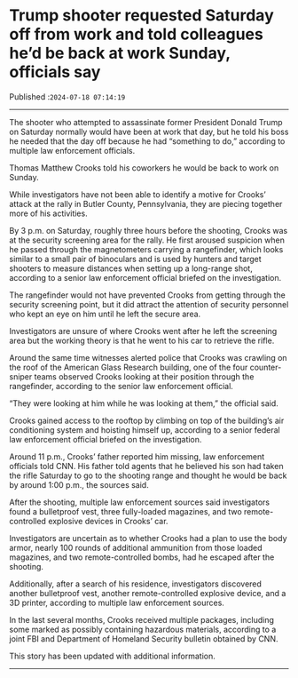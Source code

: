 # Trump shooter requested Saturday off from work and told colleagues he’d be back at work Sunday, officials say

Published :`2024-07-18 07:14:19`

---

The shooter who attempted to assassinate former President Donald Trump on Saturday normally would have been at work that day, but he told his boss he needed that the day off because he had “something to do,” according to multiple law enforcement officials.

Thomas Matthew Crooks told his coworkers he would be back to work on Sunday.

While investigators have not been able to identify a motive for Crooks’ attack at the rally in Butler County, Pennsylvania, they are piecing together more of his activities.

By 3 p.m. on Saturday, roughly three hours before the shooting, Crooks was at the security screening area for the rally. He first aroused suspicion when he passed through the magnetometers carrying a rangefinder, which looks similar to a small pair of binoculars and is used by hunters and target shooters to measure distances when setting up a long-range shot, according to a senior law enforcement official briefed on the investigation.

The rangefinder would not have prevented Crooks from getting through the security screening point, but it did attract the attention of security personnel who kept an eye on him until he left the secure area.

Investigators are unsure of where Crooks went after he left the screening area but the working theory is that he went to his car to retrieve the rifle.

Around the same time witnesses alerted police that Crooks was crawling on the roof of the American Glass Research building, one of the four counter-sniper teams observed Crooks looking at their position through the rangefinder, according to the senior law enforcement official.

“They were looking at him while he was looking at them,” the official said.

Crooks gained access to the rooftop by climbing on top of the building’s air conditioning system and hoisting himself up, according to a senior federal law enforcement official briefed on the investigation.

Around 11 p.m., Crooks’ father reported him missing, law enforcement officials told CNN. His father told agents that he believed his son had taken the rifle Saturday to go to the shooting range and thought he would be back by around 1:00 p.m., the sources said.

After the shooting, multiple law enforcement sources said investigators found a bulletproof vest, three fully-loaded magazines, and two remote-controlled explosive devices in Crooks’ car.

Investigators are uncertain as to whether Crooks had a plan to use the body armor, nearly 100 rounds of additional ammunition from those loaded magazines, and two remote-controlled bombs, had he escaped after the shooting.

Additionally, after a search of his residence, investigators discovered another bulletproof vest, another remote-controlled explosive device, and a 3D printer, according to multiple law enforcement sources.

In the last several months, Crooks received multiple packages, including some marked as possibly containing hazardous materials, according to a joint FBI and Department of Homeland Security bulletin obtained by CNN.

This story has been updated with additional information.

---

